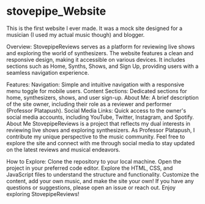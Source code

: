 # stovepipe_Website

This is the first website I ever made. It was a mock site designed for a musician (I used my actual music though) and blogger. 

Overview:
StovepipeReviews serves as a platform for reviewing live shows and exploring the world of synthesizers. 
The website features a clean and responsive design, making it accessible on various devices. 
It includes sections such as Home, Synths, Shows, and Sign Up, providing users with a seamless navigation experience.

Features:
Navigation: Simple and intuitive navigation with a responsive menu toggle for mobile users.
Content Sections: Dedicated sections for home, synthesizers, shows, and user sign-up.
About Me: A brief description of the site owner, including their role as a reviewer and performer (Professor Platapush).
Social Media Links: Quick access to the owner's social media accounts, including YouTube, Twitter, Instagram, and Spotify.
About Me
StovepipeReviews is a project that reflects my dual interests in reviewing live shows and exploring synthesizers. 
As Professor Platapush, I contribute my unique perspective to the music community. 
Feel free to explore the site and connect with me through social media to stay updated on the latest reviews and musical endeavors.

How to Explore:
Clone the repository to your local machine.
Open the project in your preferred code editor.
Explore the HTML, CSS, and JavaScript files to understand the structure and functionality.
Customize the content, add your own music, and make the site your own!
If you have any questions or suggestions, please open an issue or reach out. Enjoy exploring StovepipeReviews!
